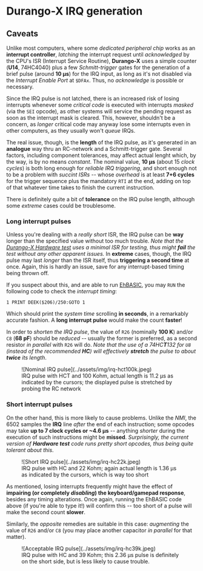 # Durango-X IRQ generation

## Caveats

Unlike most computers, where some _dedicated peripheral chip_ works as an **interrupt controller**, _latching_ the interrupt request
until _acknowledged_ by the CPU's ISR (Interrupt Service Routine), **Durango-X** uses a simple counter (**U14**, 74HC4040) plus a few
_Schmitt-trigger_ gates for the generation of a brief pulse (around **10 µs**) for the IRQ input, as long as it's not disabled via
the _Interrupt Enable Port_ at `$DFAx`. Thus, no _acknowledge_ is possible or necessary.

Since the IRQ pulse is not latched, there is an increased risk of losing interrupts whenever some _critical code_ is executed with
interrupts _masked_ (via the `SEI` opcode), as other systems will service the pending request as soon as the interrupt mask is cleared.
This, however, shouldn't be a concern, as _longer_ critical code may anyway lose some interrupts even in other computers, as they
usually won't _queue_ IRQs.

The real issue, though, is the **length** of the IRQ pulse, as it's generated in an **analogue** way thru an RC-network and a
Schmitt-trigger gate. Several factors, including component tolerances, may affect actual lenght which, by the way, is by no means
_constant_. The nominal value, **10 µs** (about 15 _clock cycles_) is both long enough for _reliable IRQ triggering_,
and short enough not to be a problem with _succint ISRs_ -- whose _overhead_ is at least **7+6 cycles** for the trigger sequence plus
the mandatory `RTI` at the end, adding on top of that whatever time takes to finish the current instruction.

There is definitely quite a bit of **tolerance** on the IRQ pulse length, although some _extreme_ cases could be troublesome.

### Long interrupt pulses

Unless you're dealing with a _really short_ ISR, the IRQ pulse can be **way** longer than the specified value without too much trouble.
_Note that the [Durango-X Hardware test](../software/fulltest.md) uses a minimal ISR for testing, thus might **fail** the test
without any other apparent issues._
In **extreme** cases, though, the IRQ pulse may last _longer_ than the ISR itself, thus **triggering a second time** at once. Again, this is hardly
an issue, save for any interrupt-based timing being thrown off.

If you suspect about this, and are able to run [EhBASIC](../software/ehbasic.md), you may `RUN` the following code to check the _interrupt timing_:

```
1 PRINT DEEK($206)/250:GOTO 1
```

Which should print the _system time_  scrolling **in seconds**, in a remarkably accurate fashion. A **long interrupt pulse**
would make the count **faster**!

In order to _shorten the IRQ pulse_, the value of `R26` (nominally **100 K**) and/or `C8` (**68 pF**) should be _reduced_ -- usually the former is preferred, as a second resistor _in parallel_ with `R26` will do.
_Note that the use of a 74HC**T**132 for `U8` (instead of the recommended **HC**) will effectively **stretch** the pulse to about **twice** its length_.

<figure markdown>
![Nominal IRQ pulse](../assets/img/irq-hct100k.jpeg)
<figcaption>IRQ pulse with HCT and 100 Kohm, actual length is 11.2 µs as indicated by the cursors; the displayed pulse is stretched by probing the RC network</figcaption>
</figure>

### Short interrupt pulses

On the other hand, this is more likely to cause problems. Unlike the _NMI_, the 6502 samples the **IRQ** line _after_ the end of each instruction;
some opcodes may take **up to 7 clock cycles or ~4.6 µs** -- anything _shorter_ during the execution of such instructions might be **missed**.
_Surprisingly, the current  version of **Hardware test** code runs pretty short opcodes, thus being quite tolerant about this_.

<figure markdown>
![Short IRQ pulse](../assets/img/irq-hc22k.jpeg)
<figcaption>IRQ pulse with HC and 22 Kohm; again actual length is 1.36 µs as indicated by the cursors, which is way too short</figcaption>
</figure>

As mentioned, losing interrupts frequently might have the effect of **impairing (or completely _disabling_) the keyboard/gamepad response**,
besides any timing alterations. Once again, running the EhBASIC code above (if you're able to type it!) will confirm this -- too short of a pulse
will make the second count **slower**.

Similarly, the _opposite_ remedies are suitable in this case: _augmenting_ the value of `R26` and/or `C8` (you may place another capacitor
_in parallel_ for that matter).

<figure markdown>
![Acceptable IRQ pulse](../assets/img/irq-hc39k.jpeg)
<figcaption>IRQ pulse with HC and 39 Kohm; this 2.36 µs pulse is definitely on the short side, but is less likely to cause trouble. </figcaption>
</figure>
